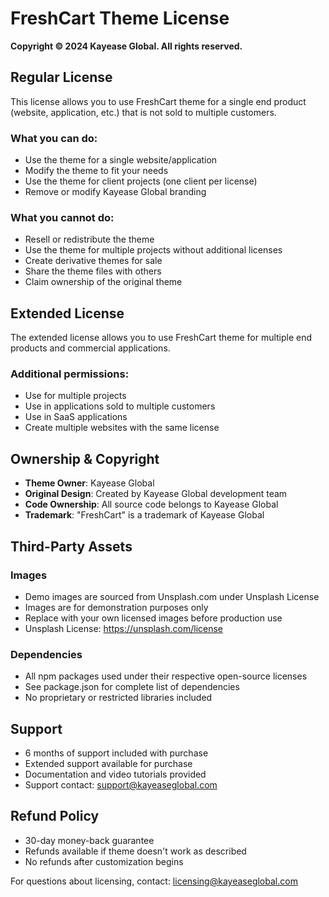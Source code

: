 # FreshCart Theme License

**Copyright © 2024 Kayease Global. All rights reserved.**

## Regular License

This license allows you to use FreshCart theme for a single end product (website, application, etc.) that is not sold to multiple customers.

### What you can do:
- Use the theme for a single website/application
- Modify the theme to fit your needs
- Use the theme for client projects (one client per license)
- Remove or modify Kayease Global branding

### What you cannot do:
- Resell or redistribute the theme
- Use the theme for multiple projects without additional licenses
- Create derivative themes for sale
- Share the theme files with others
- Claim ownership of the original theme

## Extended License

The extended license allows you to use FreshCart theme for multiple end products and commercial applications.

### Additional permissions:
- Use for multiple projects
- Use in applications sold to multiple customers
- Use in SaaS applications
- Create multiple websites with the same license

## Ownership & Copyright

- **Theme Owner**: Kayease Global
- **Original Design**: Created by Kayease Global development team
- **Code Ownership**: All source code belongs to Kayease Global
- **Trademark**: "FreshCart" is a trademark of Kayease Global

## Third-Party Assets

### Images
- Demo images are sourced from Unsplash.com under Unsplash License
- Images are for demonstration purposes only
- Replace with your own licensed images before production use
- Unsplash License: https://unsplash.com/license

### Dependencies
- All npm packages used under their respective open-source licenses
- See package.json for complete list of dependencies
- No proprietary or restricted libraries included

## Support

- 6 months of support included with purchase
- Extended support available for purchase
- Documentation and video tutorials provided
- Support contact: support@kayeaseglobal.com

## Refund Policy

- 30-day money-back guarantee
- Refunds available if theme doesn't work as described
- No refunds after customization begins

For questions about licensing, contact: licensing@kayeaseglobal.com